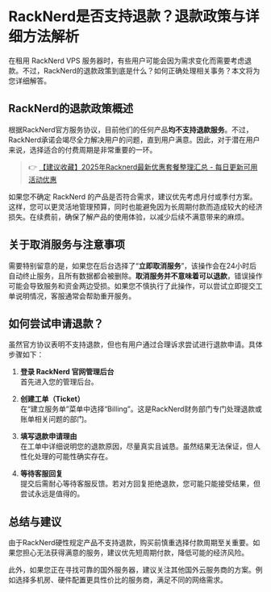 # RackNerd是否支持退款？退款政策与详细方法解析

在租用 RackNerd VPS 服务器时，有些用户可能会因为需求变化而需要考虑退款。不过，RackNerd的退款政策到底是什么？如何正确处理相关事务？本文将为您详细解答。

## RackNerd的退款政策概述

根据RackNerd官方服务协议，目前他们的任何产品**均不支持退款服务**。不过，RackNerd承诺会竭尽全力解决用户的问题，直到用户满意。因此，对于潜在用户来说，选择适合的付费周期是非常重要的一环。

> 👉 [【建议收藏】2025年Racknerd最新优惠套餐整理汇总 - 每日更新可用活动优惠](https://bit.ly/Rack_Nerd)

如果您不确定 RackNerd 的产品是否符合需求，建议优先考虑月付或季付方案。这样，您可以更灵活地管理预算，同时也能避免因为长周期付款而造成较大的经济损失。在续费前，确保了解产品的使用体验，以减少后续不满意带来的麻烦。

## 关于取消服务与注意事项

需要特别留意的是，如果您在后台选择了“**立即取消服务**”，该操作会在24小时后自动终止服务，且所有数据都会被删除。**取消服务并不意味着可以退款**，错误操作可能会导致服务和资金两边受损。如果您不慎执行了此操作，可以尝试立即提交工单说明情况，客服通常会帮助重开服务。

## 如何尝试申请退款？

虽然官方协议表明不支持退款，但也有用户通过合理诉求尝试进行退款申请。具体步骤如下：

1. **登录 RackNerd 官网管理后台**  
   首先进入您的管理后台。

2. **创建工单（Ticket）**  
   在“建立服务单”菜单中选择“Billing”。这是RackNerd财务部门专门处理退款或账单相关问题的部门。

3. **填写退款申请理由**  
   在工单中详细说明您的退款原因，尽量真实且诚恳。虽然结果无法保证，但人性化处理的可能性确实存在。

4. **等待客服回复**  
   提交后需耐心等待客服反馈。若对方回复拒绝退款，您可能只能接受结果，但尝试永远是值得的。

## 总结与建议

由于RackNerd硬性规定产品不支持退款，购买前慎重选择付款周期至关重要。如果您担心无法获得满意的服务，建议优先短周期付款，降低可能的经济风险。

此外，如果您正在寻找可靠的国外服务器，建议关注其他国外云服务商的方案。例如选择多机房、硬件配置更具性价比的服务商，满足不同的网络需求。